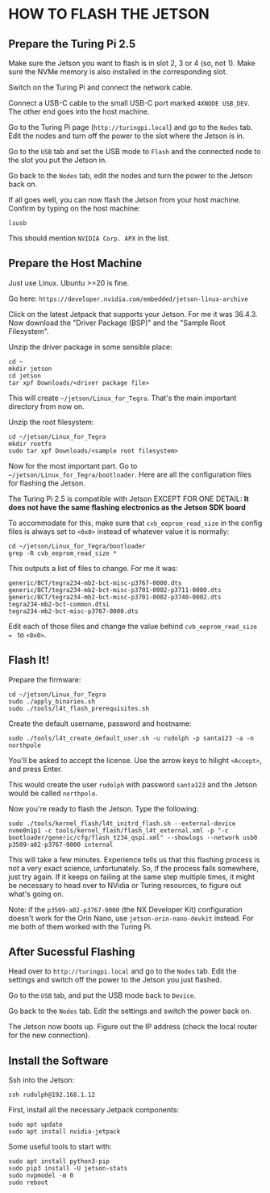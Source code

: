 # HOW TO FLASH THE JETSON

## Prepare the Turing Pi 2.5

Make sure the Jetson you want to flash is in slot 2, 3 or 4 (so, not 1). Make sure the NVMe memory is also installed in the corresponding slot.

Switch on the Turing Pi and connect the network cable.

Connect a USB-C cable to the small USB-C port marked `4XNODE USB_DEV`. The other end goes into the host machine.

Go to the Turing Pi page (`http://turingpi.local`) and go to the `Nodes` tab. Edit the nodes and turn off the power to the slot where the Jetson is in.

Go to the `USB` tab and set the USB mode to `Flash` and the connected node to the slot you put the Jetson in.

Go back to the `Nodes` tab, edit the nodes and turn the power to the Jetson back on.

If all goes well, you can now flash the Jetson from your host machine. Confirm by typing on the host machine:

```
lsusb
```

This should mention `NVIDIA Corp. APX` in the list.

## Prepare the Host Machine

Just use Linux. Ubuntu >=20 is fine.

Go here: `https://developer.nvidia.com/embedded/jetson-linux-archive`

Click on the latest Jetpack that supports your Jetson. For me it was 36.4.3. Now download the "Driver Package (BSP)" and the "Sample Root Filesystem".

Unzip the driver package in some sensible place:

```
cd ~
mkdir jetson
cd jetson
tar xpf Downloads/<driver package file>
```

This will create `~/jetson/Linux_for_Tegra`. That's the main important directory from now on.

Unzip the root filesystem:

```
cd ~/jetson/Linux_for_Tegra
mkdir rootfs
sudo tar xpf Downloads/<sample root filesystem>
```

Now for the most important part. Go to `~/jetson/Linux_for_Tegra/bootloader`. Here are all the configuration files for flashing the Jetson.

The Turing Pi 2.5 is compatible with Jetson EXCEPT FOR ONE DETAIL: **It does not have the same flashing electronics as the Jetson SDK board**

To accommodate for this, make sure that `cvb_eeprom_read_size` in the config files is always set to `<0x0>` instead of whatever value it is normally:

```
cd ~/jetson/Linux_for_Tegra/bootloader
grep -R cvb_eeprom_read_size *
```

This outputs a list of files to change. For me it was:

```
generic/BCT/tegra234-mb2-bct-misc-p3767-0000.dts
generic/BCT/tegra234-mb2-bct-misc-p3701-0002-p3711-0000.dts
generic/BCT/tegra234-mb2-bct-misc-p3701-0002-p3740-0002.dts
tegra234-mb2-bct-common.dtsi
tegra234-mb2-bct-misc-p3767-0000.dts
```

Edit each of those files and change the value behind `cvb_eeprom_read_size = ` to `<0x0>`.

## Flash It!

Prepare the firmware:

```
cd ~/jetson/Linux_for_Tegra
sudo ./apply_binaries.sh
sudo ./tools/l4t_flash_prerequisites.sh
```

Create the default username, password and hostname:

```
sudo ./tools/l4t_create_default_user.sh -u rudolph -p santa123 -a -n northpole
```

You'll be asked to accept the license. Use the arrow keys to hilight `<Accept>`, and press Enter.

This would create the user `rudolph` with password `santa123` and the Jetson would be called `northpole`.

Now you're ready to flash the Jetson. Type the following:

```
sudo ./tools/kernel_flash/l4t_initrd_flash.sh --external-device nvme0n1p1 -c tools/kernel_flash/flash_l4t_external.xml -p "-c bootloader/generic/cfg/flash_t234_qspi.xml" --showlogs --network usb0 p3509-a02-p3767-0000 internal
```

This will take a few minutes. Experience tells us that this flashing process is not a very exact science, unfortunately. So, if the process fails somewhere, just try again. If it keeps on failing at the same step multiple times, it might be necessary to head over to NVidia or Turing resources, to figure out what's going on.

Note: if the `p3509-a02-p3767-0000` (the NX Developer Kit) configuration doesn't work for the Orin Nano, use `jetson-orin-nano-devkit` instead. For me both of them worked with the Turing Pi.

## After Sucessful Flashing

Head over to `http://turingpi.local` and go to the `Nodes` tab. Edit the settings and switch off the power to the Jetson you just flashed.

Go to the `USB` tab, and put the USB mode back to `Device`.

Go back to the `Nodes` tab. Edit the settings and switch the power back on.

The Jetson now boots up. Figure out the IP address (check the local router for the new connection).

## Install the Software

Ssh into the Jetson:

```
ssh rudolph@192.168.1.12
```

First, install all the necessary Jetpack components:

```
sudo apt update
sudo apt install nvidia-jetpack
```

Some useful tools to start with:

```
sudo apt install python3-pip
sudo pip3 install -U jetson-stats
sudo nvpmodel -m 0
sudo reboot
```
